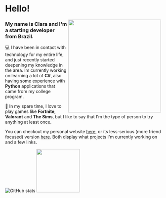 <h1> Hello!</h1>

<img align="right" src="https://i.pinimg.com/originals/38/c4/e1/38c4e1059ad36e7c968bbae10f9a031a.gif" width=300rem height=300rem></img>

### My name is **Clara** and I'm a starting developer from **Brazil**.

:computer: I have been in contact with technology for my entire life, and just recently started deepening my knowledge in the area. Im currently working on learning a lot of **C#**, also having some experience with **Python** applications that came from my college program.  

:cherry_blossom: In my spare time, I love to play games like **Fortnite**, **Valorant** and **The Sims**, but I like to say that I'm the type of person to try anything at least once.

You can checkout my personal website [here](https://claracoliveiras.github.io/), or its less-serious (more friend focused) version [here](https://clawra.moe). Both display what projects I'm currently working on and a few links.



![GitHub stats](https://github-readme-stats-git-masterrstaa-rickstaa.vercel.app/api?username=claracoliveiras&hide_title=true&show_icons=true&include_all_commits=false&count_private=true&line_height=25&hide=issues&border_radius=3&theme=buefy)
<img height=140px src="https://github-readme-stats.vercel.app/api/top-langs/?username=claracoliveiras&layout=compact&langs_count=7&theme=buefy"/>
</div>

<!--
**claracoliveiras/claracoliveiras** is a ✨ _special_ ✨ repository because its `README.md` (this file) appears on your GitHub profile.


Here are some ideas to get you started:

- 🔭 I’m currently working on ...
- 🌱 I’m currently learning ...
- 👯 I’m looking to collaborate on ...
- 🤔 I’m looking for help with ...
- 💬 Ask me about ...
- 📫 How to reach me: ...
- 😄 Pronouns: ...
- ⚡ Fun fact: ...
-->
